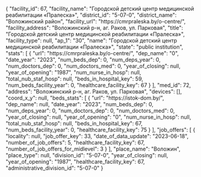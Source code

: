 {
    "facility_id": 67,
    "facility_name": "Городской детский центр медицинской реабилитации «Пралеска»",
    "district_id": "5-07-0",
    "district_name": "Воложинский район",
    "facility_url": "https:\/\/cmrpraleska.by\/o-centre\/",
    "facility_address": "Воложинский р-н, аг. Раков, ул. Парковая",
    "title": "Городской детский центр медицинской реабилитации «Пралеска»",
    "facility_type": null,
    "ap_1": "30",
    "name": "Городской детский центр медицинской реабилитации «Пралеска»",
    "state": "public institution",
    "stats": [
        {
            "url": "https:\/\/cmrpraleska.by\/o-centre\/",
            "dep_name": "0",
            "date_year": "2023",
            "num_beds_dep": 0,
            "num_deps_year": 0,
            "num_doctors_dep": 0,
            "num_doctors_med": 0,
            "year_of_closing": null,
            "year_of_opening": "1987",
            "num_nurse_in_hosp": null,
            "total_nub_staf_hosp": null,
            "beds_in_hospital_key": 59,
            "num_beds_facility_year": 0,
            "healthcare_facility_key": 67
        }
    ],
    "med_id": 72,
    "address": "Воложинский р-н, аг. Раков, ул. Парковая",
    "devices": [],
    "coord_x_y": null,
    "beds_stats": [
        {
            "url": "https:\/\/istok-dom.by\/",
            "dep_name": null,
            "date_year": "2023",
            "num_beds_dep": 0,
            "num_deps_year": 0,
            "num_doctors_dep": 0,
            "num_doctors_med": 0,
            "year_of_closing": null,
            "year_of_opening": "0",
            "num_nurse_in_hosp": null,
            "total_nub_staf_hosp": null,
            "beds_in_hospital_key": 67,
            "num_beds_facility_year": 0,
            "healthcare_facility_key": 75
        }
    ],
    "job_offers": [
        {
            "locality": null,
            "job_offer_key": 33,
            "date_of_data_update": "2023-06-18",
            "number_of_job_offers": 5,
            "healthcare_facility_key": 67,
            "number_of_job_offers_for_midlevel": 3
        }
    ],
    "place_name": "Воложин",
    "place_type": null,
    "division_id": "5-07-0",
    "year_of_closing": null,
    "year_of_opening": "1987",
    "healthcare_facility_key": 67,
    "administrative_division_id": "5-07-0"
}